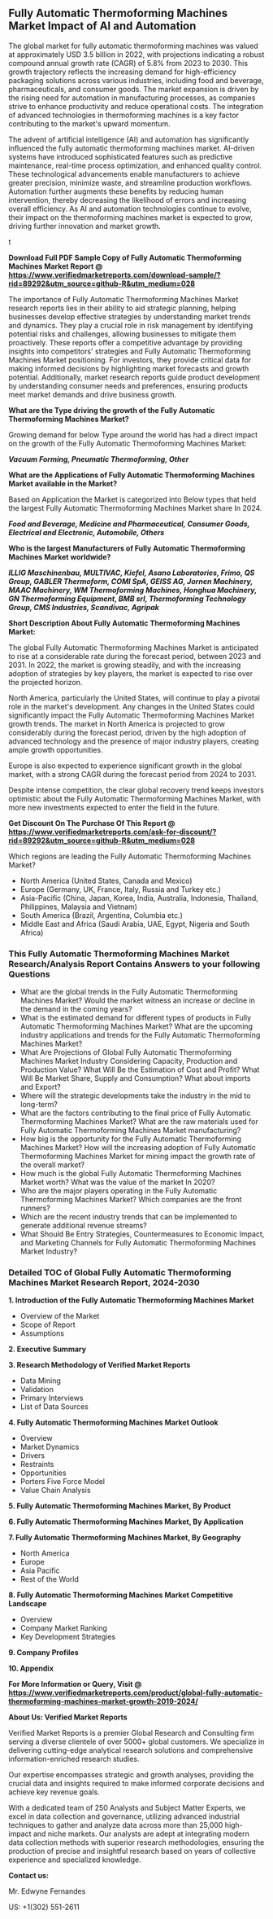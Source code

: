 <h2>Fully Automatic Thermoforming Machines Market Impact of AI and Automation</h2><p>The global market for fully automatic thermoforming machines was valued at approximately USD 3.5 billion in 2022, with projections indicating a robust compound annual growth rate (CAGR) of 5.8% from 2023 to 2030. This growth trajectory reflects the increasing demand for high-efficiency packaging solutions across various industries, including food and beverage, pharmaceuticals, and consumer goods. The market expansion is driven by the rising need for automation in manufacturing processes, as companies strive to enhance productivity and reduce operational costs. The integration of advanced technologies in thermoforming machines is a key factor contributing to the market's upward momentum.</p><p>The advent of artificial intelligence (AI) and automation has significantly influenced the fully automatic thermoforming machines market. AI-driven systems have introduced sophisticated features such as predictive maintenance, real-time process optimization, and enhanced quality control. These technological advancements enable manufacturers to achieve greater precision, minimize waste, and streamline production workflows. Automation further augments these benefits by reducing human intervention, thereby decreasing the likelihood of errors and increasing overall efficiency. As AI and automation technologies continue to evolve, their impact on the thermoforming machines market is expected to grow, driving further innovation and market growth.</p>t</p><p id="" class=""><strong>Download Full PDF Sample Copy of Fully Automatic Thermoforming Machines Market Report @ <a href="https://www.verifiedmarketreports.com/download-sample/?rid=89292&utm_source=github-R&utm_medium=028" target="_blank">https://www.verifiedmarketreports.com/download-sample/?rid=89292&utm_source=github-R&utm_medium=028</a></strong></p><p>The importance of&nbsp;Fully Automatic Thermoforming Machines Market research reports lies in their ability to aid strategic planning, helping businesses develop effective strategies by understanding market trends and dynamics. They play a crucial role in risk management by identifying potential risks and challenges, allowing businesses to mitigate them proactively. These reports offer a competitive advantage by providing insights into competitors' strategies and Fully Automatic Thermoforming Machines Market positioning. For investors, they provide critical data for making informed decisions by highlighting market forecasts and growth potential. Additionally, market research reports guide product development by understanding consumer needs and preferences, ensuring products meet market demands and drive business growth.</p><p><strong>What are the&nbsp;Type driving the growth of the Fully Automatic Thermoforming Machines Market?</strong></p><p id="" class="">Growing demand for below Type around the world has had a direct impact on the growth of the Fully Automatic Thermoforming Machines Market:</p><em><strong>Vacuum Forming, Pneumatic Thermoforming, Other</strong></em></p><strong>What are the&nbsp;Applications&nbsp;of Fully Automatic Thermoforming Machines Market available in the Market?</strong></p><p id="" class="">Based on Application the Market is categorized into Below types that held the largest Fully Automatic Thermoforming Machines Market share In 2024.</p><em><strong>Food and Beverage, Medicine and Pharmaceutical, Consumer Goods, Electrical and Electronic, Automobile, Others</strong></em></p><strong>Who is the largest Manufacturers of Fully Automatic Thermoforming Machines Market worldwide?</strong></p><p><em><strong>ILLIG Maschinenbau, MULTIVAC, Kiefel, Asano Laboratories, Frimo, QS Group, GABLER Thermoform, COMI SpA, GEISS AG, Jornen Machinery, MAAC Machinery, WM Thermoforming Machines, Honghua Machinery, GN Thermoforming Equipment, BMB srl, Thermoforming Technology Group, CMS Industries, Scandivac, Agripak</strong></em></p><p id="" class=""><strong>Short Description About Fully Automatic Thermoforming Machines Market:</strong></p><p>The global Fully Automatic Thermoforming Machines Market is anticipated to rise at a considerable rate during the forecast period, between 2023 and 2031. In 2022, the market is growing steadily, and with the increasing adoption of strategies by key players, the market is expected to rise over the projected horizon.</p><p>North America, particularly the United States, will continue to play a pivotal role in the market's development. Any changes in the United States could significantly impact the Fully Automatic Thermoforming Machines Market growth trends. The market in North America is projected to grow considerably during the forecast period, driven by the high adoption of advanced technology and the presence of major industry players, creating ample growth opportunities.</p><p>Europe is also expected to experience significant growth in the global market, with a strong CAGR during the forecast period from 2024 to 2031.</p><p>Despite intense competition, the clear global recovery trend keeps investors optimistic about the Fully Automatic Thermoforming Machines Market, with more new investments expected to enter the field in the future.</p><p id="" class=""><strong>Get Discount On The Purchase Of This Report @ <a href="https://www.verifiedmarketreports.com/ask-for-discount/?rid=89292&utm_source=github-R&utm_medium=028" target="_blank">https://www.verifiedmarketreports.com/ask-for-discount/?rid=89292&utm_source=github-R&utm_medium=028</a></strong></p>Which regions are leading the Fully Automatic Thermoforming Machines Market?</p><ul><li>North America (United States, Canada and Mexico)</li><li>Europe (Germany, UK, France, Italy, Russia and Turkey etc.)</li><li>Asia-Pacific (China, Japan, Korea, India, Australia, Indonesia, Thailand, Philippines, Malaysia and Vietnam)</li><li>South America (Brazil, Argentina, Columbia etc.)</li><li>Middle East and Africa (Saudi Arabia, UAE, Egypt, Nigeria and South Africa)</li></ul><h3 id="" class="">This Fully Automatic Thermoforming Machines Market Research/Analysis Report Contains Answers to your following Questions</h3><ul><li>What are the global trends in the Fully Automatic Thermoforming Machines Market? Would the market witness an increase or decline in the demand in the coming years?</li><li>What is the estimated demand for different types of products in Fully Automatic Thermoforming Machines Market? What are the upcoming industry applications and trends for the Fully Automatic Thermoforming Machines Market?</li><li>What Are Projections of Global Fully Automatic Thermoforming Machines Market Industry Considering Capacity, Production and Production Value? What Will Be the Estimation of Cost and Profit? What Will Be Market Share, Supply and Consumption? What about imports and Export?</li><li>Where will the strategic developments take the industry in the mid to long-term?</li><li>What are the factors contributing to the final price of Fully Automatic Thermoforming Machines Market? What are the raw materials used for Fully Automatic Thermoforming Machines Market manufacturing?</li><li>How big is the opportunity for the Fully Automatic Thermoforming Machines Market? How will the increasing adoption of Fully Automatic Thermoforming Machines Market for mining impact the growth rate of the overall market?</li><li>How much is the global Fully Automatic Thermoforming Machines Market worth? What was the value of the market In 2020?</li><li>Who are the major players operating in the Fully Automatic Thermoforming Machines Market? Which companies are the front runners?</li><li>Which are the recent industry trends that can be implemented to generate additional revenue streams?</li><li>What Should Be Entry Strategies, Countermeasures to Economic Impact, and Marketing Channels for Fully Automatic Thermoforming Machines Market Industry?</li></ul><h3 id="" class="">Detailed TOC of Global Fully Automatic Thermoforming Machines Market Research Report, 2024-2030</h3><p id="" class=""><strong>1. Introduction of the Fully Automatic Thermoforming Machines Market</strong></p><ul><li>Overview of the Market</li><li>Scope of Report</li><li>Assumptions</li></ul><p id="" class=""><strong>2. Executive Summary</strong></p><p id="" class=""><strong>3. Research Methodology of Verified Market Reports</strong></p><ul><li>Data Mining</li><li>Validation</li><li>Primary Interviews</li><li>List of Data Sources</li></ul><p id="" class=""><strong>4. Fully Automatic Thermoforming Machines Market Outlook</strong></p><ul><li>Overview</li><li>Market Dynamics</li><li>Drivers</li><li>Restraints</li><li>Opportunities</li><li>Porters Five Force Model</li><li>Value Chain Analysis</li></ul><p id="" class=""><strong>5. Fully Automatic Thermoforming Machines Market, By Product</strong></p><p id="" class=""><strong>6. Fully Automatic Thermoforming Machines Market, By Application</strong></p><p id="" class=""><strong>7. Fully Automatic Thermoforming Machines Market, By Geography</strong></p><ul><li>North America</li><li>Europe</li><li>Asia Pacific</li><li>Rest of the World</li></ul><p id="" class=""><strong>8. Fully Automatic Thermoforming Machines Market Competitive Landscape</strong></p><ul><li>Overview</li><li>Company Market Ranking</li><li>Key Development Strategies</li></ul><p id="" class=""><strong>9. Company Profiles</strong></p><p id="" class=""><strong>10. Appendix</strong></p><p id="" class=""><strong>For More Information or Query, Visit @ <a href="https://www.verifiedmarketreports.com/product/global-fully-automatic-thermoforming-machines-market-growth-2019-2024/" target="_blank">https://www.verifiedmarketreports.com/product/global-fully-automatic-thermoforming-machines-market-growth-2019-2024/</a></strong></p><p id="" class=""><strong>About Us: Verified Market Reports</strong></p><p id="" class="">Verified Market Reports is a premier Global Research and Consulting firm serving a diverse clientele of over 5000+ global customers. We specialize in delivering cutting-edge analytical research solutions and comprehensive information-enriched research studies.</p><p id="" class="">Our expertise encompasses strategic and growth analyses, providing the crucial data and insights required to make informed corporate decisions and achieve key revenue goals.</p><p id="" class="">With a dedicated team of 250 Analysts and Subject Matter Experts, we excel in data collection and governance, utilizing advanced industrial techniques to gather and analyze data across more than 25,000 high-impact and niche markets. Our analysts are adept at integrating modern data collection methods with superior research methodologies, ensuring the production of precise and insightful research based on years of collective experience and specialized knowledge.</p><p id="" class=""><strong>Contact us:</strong></p><p id="" class="">Mr. Edwyne Fernandes</p><p id="" class="">US: +1(302) 551-2611</p>